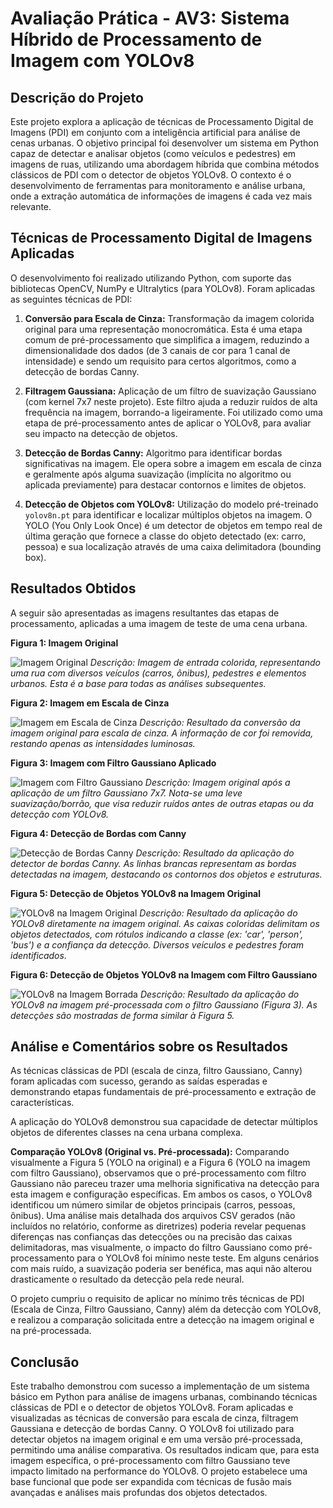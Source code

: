# Avaliação Prática - AV3: Sistema Híbrido de Processamento de Imagem com YOLOv8

## Descrição do Projeto

Este projeto explora a aplicação de técnicas de Processamento Digital de Imagens (PDI) em conjunto com a inteligência artificial para análise de cenas urbanas. O objetivo principal foi desenvolver um sistema em Python capaz de detectar e analisar objetos (como veículos e pedestres) em imagens de ruas, utilizando uma abordagem híbrida que combina métodos clássicos de PDI com o detector de objetos YOLOv8. O contexto é o desenvolvimento de ferramentas para monitoramento e análise urbana, onde a extração automática de informações de imagens é cada vez mais relevante.

## Técnicas de Processamento Digital de Imagens Aplicadas

O desenvolvimento foi realizado utilizando Python, com suporte das bibliotecas OpenCV, NumPy e Ultralytics (para YOLOv8). Foram aplicadas as seguintes técnicas de PDI:

1.  **Conversão para Escala de Cinza:** Transformação da imagem colorida original para uma representação monocromática. Esta é uma etapa comum de pré-processamento que simplifica a imagem, reduzindo a dimensionalidade dos dados (de 3 canais de cor para 1 canal de intensidade) e sendo um requisito para certos algoritmos, como a detecção de bordas Canny.

2.  **Filtragem Gaussiana:** Aplicação de um filtro de suavização Gaussiano (com kernel 7x7 neste projeto). Este filtro ajuda a reduzir ruídos de alta frequência na imagem, borrando-a ligeiramente. Foi utilizado como uma etapa de pré-processamento antes de aplicar o YOLOv8, para avaliar seu impacto na detecção de objetos.

3.  **Detecção de Bordas Canny:** Algoritmo para identificar bordas significativas na imagem. Ele opera sobre a imagem em escala de cinza e geralmente após alguma suavização (implícita no algoritmo ou aplicada previamente) para destacar contornos e limites de objetos.

4.  **Detecção de Objetos com YOLOv8:** Utilização do modelo pré-treinado `yolov8n.pt` para identificar e localizar múltiplos objetos na imagem. O YOLO (You Only Look Once) é um detector de objetos em tempo real de última geração que fornece a classe do objeto detectado (ex: carro, pessoa) e sua localização através de uma caixa delimitadora (bounding box).

## Resultados Obtidos

A seguir são apresentadas as imagens resultantes das etapas de processamento, aplicadas a uma imagem de teste de uma cena urbana.

**Figura 1: Imagem Original**

![Imagem Original](/home/ubuntu/yolo_hybrid_project/output/00_original.jpg)
*Descrição: Imagem de entrada colorida, representando uma rua com diversos veículos (carros, ônibus), pedestres e elementos urbanos. Esta é a base para todas as análises subsequentes.*

**Figura 2: Imagem em Escala de Cinza**

![Imagem em Escala de Cinza](/home/ubuntu/yolo_hybrid_project/output/01_classic_grayscale.jpg)
*Descrição: Resultado da conversão da imagem original para escala de cinza. A informação de cor foi removida, restando apenas as intensidades luminosas.*

**Figura 3: Imagem com Filtro Gaussiano Aplicado**

![Imagem com Filtro Gaussiano](/home/ubuntu/yolo_hybrid_project/output/02_classic_gaussian_blur.jpg)
*Descrição: Imagem original após a aplicação de um filtro Gaussiano 7x7. Nota-se uma leve suavização/borrão, que visa reduzir ruídos antes de outras etapas ou da detecção com YOLOv8.*

**Figura 4: Detecção de Bordas com Canny**

![Detecção de Bordas Canny](/home/ubuntu/yolo_hybrid_project/output/03_classic_canny_edges.jpg)
*Descrição: Resultado da aplicação do detector de bordas Canny. As linhas brancas representam as bordas detectadas na imagem, destacando os contornos dos objetos e estruturas.*

**Figura 5: Detecção de Objetos YOLOv8 na Imagem Original**

![YOLOv8 na Imagem Original](/home/ubuntu/yolo_hybrid_project/output/04_yolo_annotated_original.jpg)
*Descrição: Resultado da aplicação do YOLOv8 diretamente na imagem original. As caixas coloridas delimitam os objetos detectados, com rótulos indicando a classe (ex: 'car', 'person', 'bus') e a confiança da detecção. Diversos veículos e pedestres foram identificados.*

**Figura 6: Detecção de Objetos YOLOv8 na Imagem com Filtro Gaussiano**

![YOLOv8 na Imagem Borrada](/home/ubuntu/yolo_hybrid_project/output/05_yolo_annotated_blurred.jpg)
*Descrição: Resultado da aplicação do YOLOv8 na imagem pré-processada com o filtro Gaussiano (Figura 3). As detecções são mostradas de forma similar à Figura 5.*

## Análise e Comentários sobre os Resultados

As técnicas clássicas de PDI (escala de cinza, filtro Gaussiano, Canny) foram aplicadas com sucesso, gerando as saídas esperadas e demonstrando etapas fundamentais de pré-processamento e extração de características.

A aplicação do YOLOv8 demonstrou sua capacidade de detectar múltiplos objetos de diferentes classes na cena urbana complexa.

**Comparação YOLOv8 (Original vs. Pré-processada):** Comparando visualmente a Figura 5 (YOLO na original) e a Figura 6 (YOLO na imagem com filtro Gaussiano), observamos que o pré-processamento com filtro Gaussiano não pareceu trazer uma melhoria significativa na detecção para esta imagem e configuração específicas. Em ambos os casos, o YOLOv8 identificou um número similar de objetos principais (carros, pessoas, ônibus). Uma análise mais detalhada dos arquivos CSV gerados (não incluídos no relatório, conforme as diretrizes) poderia revelar pequenas diferenças nas confianças das detecções ou na precisão das caixas delimitadoras, mas visualmente, o impacto do filtro Gaussiano como pré-processamento para o YOLOv8 foi mínimo neste teste. Em alguns cenários com mais ruído, a suavização poderia ser benéfica, mas aqui não alterou drasticamente o resultado da detecção pela rede neural.

O projeto cumpriu o requisito de aplicar no mínimo três técnicas de PDI (Escala de Cinza, Filtro Gaussiano, Canny) além da detecção com YOLOv8, e realizou a comparação solicitada entre a detecção na imagem original e na pré-processada.

## Conclusão

Este trabalho demonstrou com sucesso a implementação de um sistema básico em Python para análise de imagens urbanas, combinando técnicas clássicas de PDI e o detector de objetos YOLOv8. Foram aplicadas e visualizadas as técnicas de conversão para escala de cinza, filtragem Gaussiana e detecção de bordas Canny. O YOLOv8 foi utilizado para detectar objetos na imagem original e em uma versão pré-processada, permitindo uma análise comparativa. Os resultados indicam que, para esta imagem específica, o pré-processamento com filtro Gaussiano teve impacto limitado na performance do YOLOv8. O projeto estabelece uma base funcional que pode ser expandida com técnicas de fusão mais avançadas e análises mais profundas dos objetos detectados.
